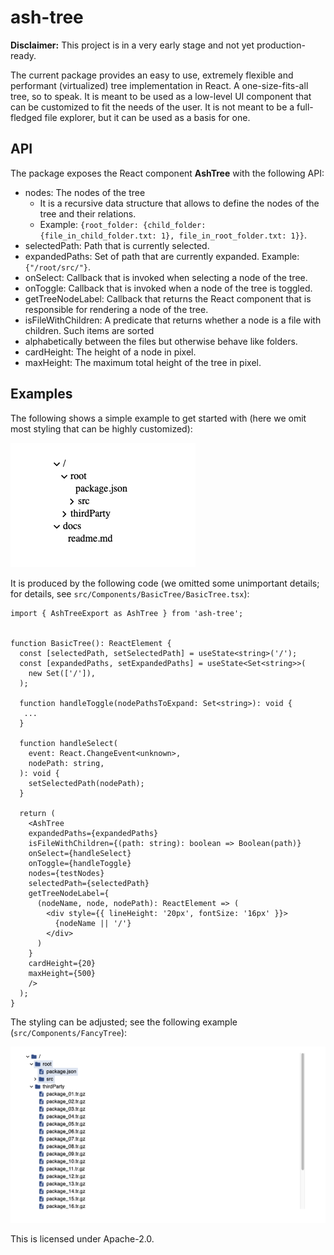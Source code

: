 <!-- SPDX-FileCopyrightText: TNG Technology Consulting GmbH <https://www.tngtech.com> -->
<!-- SPDX-FileCopyrightText: Leslie Lazzarino <leslie.lazzarino@tngtech.com> -->
<!-- SPDX-FileCopyrightText: Benedikt Richter <benedikt.richter@tngtech.com> -->

<!-- SPDX-License-Identifier: Apache-2.0 -->

# ash-tree

**Disclaimer:** This project is in a very early stage and not yet production-ready. 

The current package provides an easy to use, extremely flexible and performant (virtualized) tree implementation in React. 
A one-size-fits-all tree, so to speak. It is meant to be used as a low-level UI component that can be customized to
fit the needs of the user. It is not meant to be a full-fledged file explorer, but it can be used as a basis for one.

## API

The package exposes the React component **AshTree** with the following API:

* nodes: The nodes of the tree
    * It is a recursive data structure that allows to define the nodes of the tree and their relations.
    * Example: `{root_folder: {child_folder: {file_in_child_folder.txt: 1}, file_in_root_folder.txt: 1}}`.
* selectedPath: Path that is currently selected.
* expandedPaths: Set of path that are currently expanded. Example: `{"/root/src/"}`.
* onSelect: Callback that is invoked when selecting a node of the tree.
* onToggle: Callback that is invoked when a node of the tree is toggled.
* getTreeNodeLabel: Callback that returns the React component that is responsible for rendering a node of the tree.
* isFileWithChildren: A predicate that returns whether a node is a file with children. Such items are sorted 
* alphabetically between the files but otherwise behave like folders.
* cardHeight: The height of a node in pixel.
* maxHeight: The maximum total height of the tree in pixel.


## Examples
The following shows a simple example to get started with (here we omit most styling that can be highly customized):

![](docs/simple_folder_tree_example.png)

It is produced by the following code (we omitted some unimportant details; for details, see `src/Components/BasicTree/BasicTree.tsx`):


```
import { AshTreeExport as AshTree } from 'ash-tree';


function BasicTree(): ReactElement {
  const [selectedPath, setSelectedPath] = useState<string>('/');
  const [expandedPaths, setExpandedPaths] = useState<Set<string>>(
    new Set(['/']),
  );

  function handleToggle(nodePathsToExpand: Set<string>): void {
   ...
  }

  function handleSelect(
    event: React.ChangeEvent<unknown>,
    nodePath: string,
  ): void {
    setSelectedPath(nodePath);
  }

  return (
    <AshTree
    expandedPaths={expandedPaths}
    isFileWithChildren={(path: string): boolean => Boolean(path)}
    onSelect={handleSelect}
    onToggle={handleToggle}
    nodes={testNodes}
    selectedPath={selectedPath}
    getTreeNodeLabel={
      (nodeName, node, nodePath): ReactElement => (
        <div style={{ lineHeight: '20px', fontSize: '16px' }}>
          {nodeName || '/'}
        </div>
      )
    }
    cardHeight={20}
    maxHeight={500}
    />
  );
}
```

The styling can be adjusted; see the following example (`src/Components/FancyTree`):

![](docs/folder_tree_example.png)

This is licensed under Apache-2.0.
